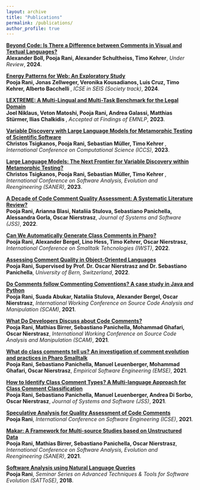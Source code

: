 ```yaml
---
layout: archive
title: "Publications"
permalink: /publications/
author_profile: true
---
```

<!--
{% if author.googlescholar %}
  You can also find my articles on <u><a href="{{author.googlescholar}}">my Google Scholar profile</a>.</u>
{% endif %}


{% include base_path %}

{% for post in site.publications reversed %}
  {% include archive-single.html %}
{% endfor %}
-->
<b>[Beyond Code: Is There a Difference between Comments in Visual and Textual Languages?](https://poojaruhal.github.io/publications/Paper-Beyond-Code-Difference-between-Comments-in-Visual-Textual-Languages)</b> <br>
<b>Alexander Boll, Pooja Rani, Alexander Schultheiss, Timo Kehrer</b>,
<i>Under Review</i>,
<b>2024</b>.

<b>[Energy Patterns for Web: An Exploratory Study](https://poojaruhal.github.io/publications/Paper-Energy-Patterns-on-Web)</b> <br>
<b>Pooja Rani, Jonas Zellweger, Veronika Kousadianos, Luis Cruz, Timo Kehrer, Alberto Bacchelli
 </b>,
<i>ICSE in SEIS (Society track)</i>,
<b>2024</b>.

<b>[LEXTREME: A Multi-Lingual and Multi-Task Benchmark for the Legal Domain](https://poojaruhal.github.io/publications/Paper-LEXTREME-Multi-Lingual-Multi-Task-Benchmark-for-Legal)</b> <br>
<b>Joel Niklaus, Veton Matoshi, **Pooja Rani**, Andrea Galassi, Matthias Stürmer, Ilias Chalkidis </b>,
<i>Accepted at Findings of EMNLP</i>,
<b>2023</b>.

<b>[Variable Discovery with Large Language Models for Metamorphic Testing of Scientific Software](https://link.springer.com/chapter/10.1007/978-3-031-35995-8_23)</b> <br>
<b>Christos Tsigkanos, Pooja Rani, Sebastian Müller, Timo Kehrer </b>,
<i>International Conference on Computational Science (ICCS)</i>,
<b>2023</b>.

<b>[Large Language Models: The Next Frontier for Variable Discovery within Metamorphic Testing?](https://ieeexplore.ieee.org/abstract/document/10123585/)</b> <br>
<b>Christos Tsigkanos, Pooja Rani, Sebastian Müller, Timo Kehrer </b>,
<i>International Conference on Software Analysis, Evolution and Reengineering (SANER)</i>,
<b>2023</b>.

<b>[A Decade of Code Comment Quality Assessment: A Systematic Literature Review?](https://poojaruhal.github.io/publications/Paper_A_decade_of_code_comment_quality_assessment)</b> <br>
<b>Pooja Rani, Arianna Blasi, Nataliia Stulova, Sebastiano Panichella, Alessandra Gorla, Oscar Nierstrasz</b>,
<i>Journal of Systems and Software (JSS)</i>,
<b>2022</b>.

<b>[Can We Automatically Generate Class Comments in Pharo?](https://poojaruhal.github.io/publications/Paper-Can-we-automatically-generate-class-comments-in-Pharo)</b> <br>
<b>Pooja Rani, Alexander Bergel, Lino Hess, Timo Kehrer, Oscar Nierstrasz</b>,
<i>International Conference on Smalltalk Tehcnologies (IWST)</i>,
<b>2022</b>.

<b>[Assessing Comment Quality in Object-Oriented Languages](https://poojaruhal.github.io/publications/PhDThesis-Assessing-comment-quality-object-oriented-languages)</b> <br>
<b>Pooja Rani, Supervised by Prof. Dr. Oscar Nierstrasz and Dr. Sebastiano Panichella</b>,
<i>University of Bern, Switzerland</i>,
<b>2022</b>.

<b>[Do Comments follow Commenting Conventions? A case study in Java and Python](https://poojaruhal.github.io/publications/Paper-Do-Comments-follow-Commenting-Conventions)</b> <br>
<b>Pooja Rani, Suada Abukar, Nataliia Stulova, Alexander Bergel, Oscar Nierstrasz</b>,
<i>International Working Conference on Source Code Analysis and Manipulation (SCAM)</i>,
<b>2021</b>.

<b>[What Do Developers Discuss about Code Comments?](https://poojaruhal.github.io/publications/Paper-What-do-developers-discuss-about-code-comments)</b> <br>
<b>Pooja Rani, Mathias Birrer, Sebastiano Panichella, Mohammad Ghafari, Oscar Nierstrasz</b>,
<i>International Working Conference on Source Code Analysis and Manipulation (SCAM)</i>,
<b>2021</b>.

<b>[What do class comments tell us? An investigation of comment evolution and practices in Pharo Smalltalk](https://poojaruhal.github.io/publications/Paper-What-do-class-comments-tell-us-in-Pharo-Smalltalk)</b> <br>
<b>Pooja Rani, Sebastiano Panichella, Manuel Leuenberger, Mohammad Ghafari, Oscar Nierstrasz</b>,
<i>Empirical Software Engineering (EMSE)</i>,
<b>2021</b>.

<b>[How to Identify Class Comment Types?
A Multi-language Approach for Class Comment Classification](https://poojaruhal.github.io/publications/Paper-How-to-Identify-class-comment-types)</b> <br>
<b>Pooja Rani, Sebastiano Panichella, Manuel Leuenberger, Andrea Di Sorbo, Oscar Nierstrasz</b>,
<i>Journal of Systems and Software (JSS)</i>,
<b>2021</b>.

<b>[Speculative Analysis for Quality Assessment of Code Comments](https://poojaruhal.github.io/publications/Paper-Speculative-Analysis-for-Comment-Quality-Assessment)</b> <br>
<b>Pooja Rani</b>,
<i>International Conference on Software Engineering (ICSE)</i>,
<b>2021</b>.

<b>[Makar: A Framework for Multi-source Studies based on Unstructured Data](https://poojaruhal.github.io/publications/Paper-Makar-A-Framework-for-Multi-Source-Studies)</b> <br>
<b>Pooja Rani, Mathias Birrer, Sebastiano Panichella, Oscar Nierstrasz</b>,
<i>International Conference on Software Analysis, Evolution and Reengineering (SANER)</i>,
<b>2021</b>.

<b>[Software Analysis using Natural Language Queries](https://poojaruhal.github.io/publications/Paper-Software-Analysis-using-Natural-Language-Queries)</b> <br> 
<b>Pooja Rani</b>,
<i>Seminar Series on Advanced Techniques \& Tools for Software Evolution (SATToSE)</i>,
<b>2018</b>.








